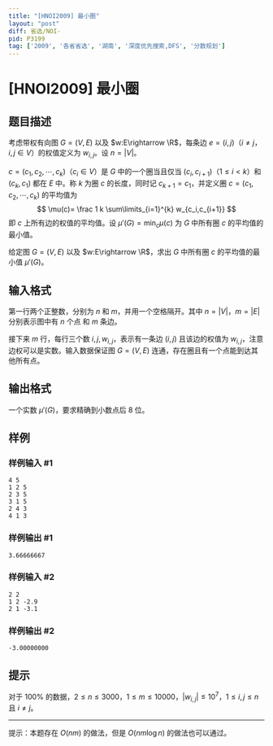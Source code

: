```yaml
---
title: "[HNOI2009] 最小圈"
layout: "post"
diff: 省选/NOI-
pid: P3199
tag: ['2009', '各省省选', '湖南', '深度优先搜索,DFS', '分数规划']
---
```

# [HNOI2009] 最小圈
## 题目描述

考虑带权有向图 $G=(V,E)$ 以及 $w:E\rightarrow \R$，每条边 $e=(i,j)$（$i\neq j$，$i, j\in V$）的权值定义为 $w_{i,j}$。设 $n=|V|$。

$c=(c_1,c_2,\cdots,c_k)$（$c_i\in V$）是 $G$ 中的一个圈当且仅当 $(c_i,c_{i+1})$（$1\le i<k$）和 $(c_k,c_1)$ 都在 $E$ 中。称 $k$ 为圈 $c$ 的长度，同时记 $c_{k+1}=c_1$，并定义圈 $c=(c_1,c_2,\cdots,c_k)$ 的平均值为
$$
\mu(c)= \frac 1 k \sum\limits_{i=1}^{k} w_{c_i,c_{i+1}}
$$
即 $c$ 上所有边的权值的平均值。设 $\mu'(G)=\min_c\mu(c)$ 为 $G$ 中所有圈 $c$ 的平均值的最小值。

给定图 $G=(V,E)$ 以及 $w:E\rightarrow \R$，求出 $G$ 中所有圈 $c$ 的平均值的最小值 $\mu'(G)$。

## 输入格式

第一行两个正整数，分别为 $n$ 和 $m$，并用一个空格隔开。其中 $n=|V|$，$m=|E|$ 分别表示图中有 $n$ 个点 和 $m$ 条边。

接下来 $m$ 行，每行三个数 $i,j,w_{i,j}$，表示有一条边 $(i,j)$ 且该边的权值为 $w_{i,j}$，注意边权可以是实数。输入数据保证图 $G=(V,E)$ 连通，存在圈且有一个点能到达其他所有点。

## 输出格式

一个实数 $\mu'(G)$，要求精确到小数点后 $8$ 位。

## 样例

### 样例输入 #1
```
4 5
1 2 5
2 3 5
3 1 5
2 4 3
4 1 3
```
### 样例输出 #1
```
3.66666667
```
### 样例输入 #2
```
2 2
1 2 -2.9
2 1 -3.1
```
### 样例输出 #2
```
-3.00000000
```
## 提示

对于 $100\%$ 的数据，$2\leq n\le 3000$，$1\leq m\le 10000$，$|w_{i,j}| \le 10^7$，$1\leq i, j\leq n$ 且 $i\neq j$。

------------
提示：本题存在 $O(nm)$ 的做法，但是 $O(nm\log n)$ 的做法也可以通过。
